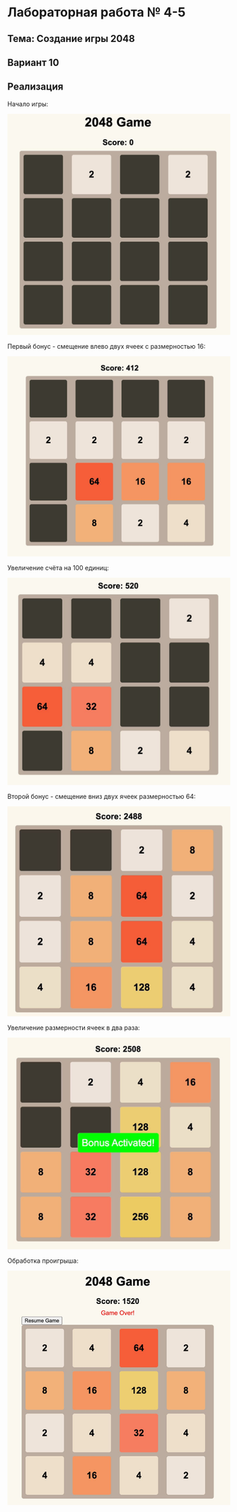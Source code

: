 # Лабораторная работа № 4-5

## Тема: Создание игры 2048

## Вариант 10

## Реализация

Начало игры:

   ![nonlin](images/game_start.png)

Первый бонус - смещение влево двух ячеек с размерностью 16:

   ![nonlin](images/bonus_16_before.png)

Увеличение счёта на 100 единиц:

   ![nonlin](images/bonus_16_after.png)

Второй бонус - смещение вниз двух ячеек размерностью 64:

   ![nonlin](images/bonus_64_before.png)

Увеличение размерности ячеек в два раза:

   ![nonlin](images/bonus_64_after.png)

Обработка проигрыша:

   ![nonlin](images/game_over.png)
